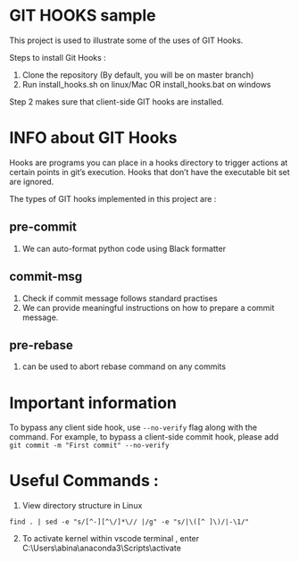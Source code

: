 # GIT HOOKS sample

This project is used to illustrate some of the uses of GIT Hooks.

Steps to install Git Hooks : 
1. Clone the repository (By default, you will be on master branch)
2. Run install_hooks.sh on linux/Mac OR install_hooks.bat on windows

Step 2 makes sure that client-side GIT hooks are installed.

# INFO about GIT Hooks

Hooks are programs you can place in a hooks directory to trigger actions at certain points in git’s execution. Hooks that don’t have the executable bit set are ignored.

The types of GIT hooks implemented in this project are : 

## pre-commit
1. We can auto-format python code using Black formatter

## commit-msg
1. Check if commit message follows standard practises
2. We can provide meaningful instructions on how to prepare a commit message.

## pre-rebase 
1. can be used to abort rebase command on any commits

# Important information

To bypass any client side hook, use `--no-verify` flag along with the command.
For example, 
to bypass a client-side commit hook, please add `git commit -m "First commit" --no-verify`

# Useful Commands : 

1. View directory structure in Linux

`find . | sed -e "s/[^-][^\/]*\// |/g" -e "s/|\([^ ]\)/|-\1/"`

2. To activate kernel within vscode terminal , enter C:\Users\abina\anaconda3\Scripts\activate
